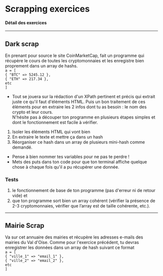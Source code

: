 # Scrapping exercices  

#### Détail des exercices  
---------------
  
## Dark scrap  
En prenant pour source le site CoinMarketCap, fait un programme qui récupère le cours de toutes les cryptomonnaies et les enregistre bien proprement dans un array de hashs.  
`a = [  `  
  `{ "BTC" => 5245.12 },  `  
  `{ "ETH" => 217.34 },   `  
  `etc  `  
`]  `  
* Tout se jouera sur la rédaction d'un XPath pertinent et précis qui extrait juste ce qu'il faut d'éléments HTML. Puis un bon traitement de ces éléments pour en extraire les 2 infos dont tu as besoin : le nom des crypto et leur cours.  
N'hésite pas à découper ton programme en plusieurs étapes simples et dont le fonctionnement est facile à vérifier. 
  
1. Isoler les éléments HTML qui vont bien  
2. En extraire le texte et mettre ça dans un hash  
3. Réorganiser ce hash dans un array de plusieurs mini-hash comme demandé.  
* Pense à bien nommer tes variables pour ne pas te perdre !  
* Mets des puts dans ton code pour que ton terminal affiche quelque chose à chaque fois qu'il a pu récupérer une donnée.  
  
### Tests  
1. le fonctionnement de base de ton programme (pas d'erreur ni de retour vide) et   
2.  que ton programme sort bien un array cohérent (vérifier la présence de 2-3 cryptomonnaies, vérifier que l’array est de taille cohérente, etc.).  
-------------------
## Mairie Scrap  
Va sur cet annuaire des mairies et récupère les adresses e-mails des mairies du Val d'Oise. Comme pour l'exercice précédent, tu devras enregistrer les données dans un array de hash suivant ce format  
`a = [  `  
  `{ "ville_1" => "email_1" }, `   
  `{ "ville_2" => "email_2" }, `  
  `etc  `  
`]  `  
